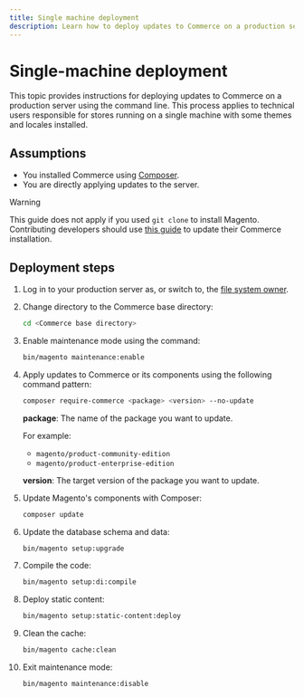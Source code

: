 ```yaml
---
title: Single machine deployment
description: Learn how to deploy updates to Commerce on a production server using the command line.
---
```

# Single-machine deployment

This topic provides instructions for deploying updates to Commerce on a production server using the command line. This process applies to technical users responsible for stores running on a single machine with some themes and locales installed.

## Assumptions

- You installed Commerce using [Composer][].
- You are directly applying updates to the server.

>[!WARNING]
>
>This guide does not apply if you used `git clone` to install Magento.
>Contributing developers should use [this guide][install] to update their Commerce installation.

## Deployment steps

1. Log in to your production server as, or switch to, the [file system owner][file-owner].

1. Change directory to the Commerce base directory:

   ```bash
   cd <Commerce base directory>
   ```

1. Enable maintenance mode using the command:

   ```bash
   bin/magento maintenance:enable
   ```

1. Apply updates to Commerce or its components using the following command pattern:

   ```bash
   composer require-commerce <package> <version> --no-update
   ```

   **package**: The name of the package you want to update.

   For example:

   - `magento/product-community-edition`
   - `magento/product-enterprise-edition`

   **version**: The target version of the package you want to update.

1. Update Magento's components with Composer:

   ```bash
   composer update
   ```

1. Update the database schema and data:

   ```bash
   bin/magento setup:upgrade
   ```

1. Compile the code:

   ```bash
   bin/magento setup:di:compile
   ```

1. Deploy static content:

   ```bash
   bin/magento setup:static-content:deploy
   ```

1. Clean the cache:

   ```bash
   bin/magento cache:clean
   ```

1. Exit maintenance mode:

   ```bash
   bin/magento maintenance:disable
   ```

<!-- link definitions -->

[install]: https://devdocs.magento.com/guides/v2.4/install-gde/install/prepare-install.html
[composer]: https://devdocs.magento.com/guides/v2.4/install-gde/composer.html
[file-owner]: https://devdocs.magento.com/guides/v2.4/install-gde/prereq/file-sys-perms-over.html#magento-file-system-owner
